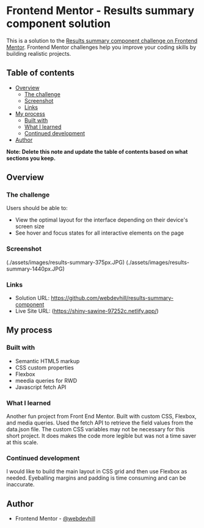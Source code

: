 # Frontend Mentor - Results summary component solution

This is a solution to the [Results summary component challenge on Frontend Mentor](https://www.frontendmentor.io/challenges/results-summary-component-CE_K6s0maV). Frontend Mentor challenges help you improve your coding skills by building realistic projects.

## Table of contents

- [Overview](#overview)
  - [The challenge](#the-challenge)
  - [Screenshot](#screenshot)
  - [Links](#links)
- [My process](#my-process)
  - [Built with](#built-with)
  - [What I learned](#what-i-learned)
  - [Continued development](#continued-development)
- [Author](#author)

**Note: Delete this note and update the table of contents based on what sections you keep.**

## Overview

### The challenge

Users should be able to:

- View the optimal layout for the interface depending on their device's screen size
- See hover and focus states for all interactive elements on the page

### Screenshot

(./assets/images/results-summary-375px.JPG)
(./assets/images/results-summary-1440px.JPG)

### Links

- Solution URL: https://github.com/webdevhill/results-summary-component
- Live Site URL: (https://shiny-sawine-97252c.netlify.app/)

## My process

### Built with

- Semantic HTML5 markup
- CSS custom properties
- Flexbox
- meedia queries for RWD
- Javascript fetch API

### What I learned

Another fun project from Front End Mentor. Built with custom CSS, Flexbox, and media queries. Used the fetch API to retrieve the field values from the data.json file. The custom CSS variables may not be necessary for this short project. It does makes the code more legible but was not a time saver at this scale.

### Continued development

I would like to build the main layout in CSS grid and then use Flexbox as needed. Eyeballing margins and padding is time consuming and can be inaccurate.

## Author

- Frontend Mentor - [@webdevhill](https://www.frontendmentor.io/profile/webdevhill)
